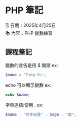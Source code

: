 # PHP 筆記

🗓 日期：2025年4月25日  
📚 內容：PHP 變數練習

## 課程筆記
變數的宣告是用 $ 開頭
ex:
```php
$name = 'Ting-Yu';
``` 
echo 可以顯示變數
ex:
```php
echo $name;
```
字串連結:使用 .
ex:
```php
$name . "的年紀是" . $age . "歲";
```
